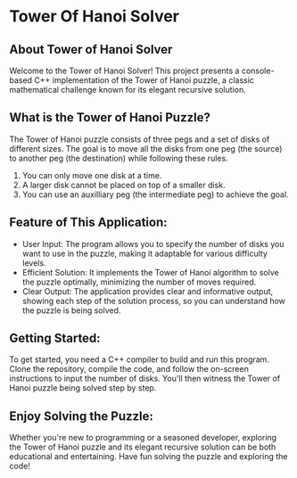 # Tower Of Hanoi Solver

## About Tower of Hanoi Solver  
Welcome to the Tower of Hanoi Solver! This project presents a console-based C++ implementation of the Tower of Hanoi puzzle, a classic mathematical challenge known for its elegant recursive solution. 

## What is the Tower of Hanoi Puzzle? 
The Tower of Hanoi puzzle consists of three pegs and a set of disks of different sizes. The goal is to move all the disks from one peg (the source) to another peg (the destination) while following these rules. 

1. You can only move one disk at a time.
2. A larger disk cannot be placed on top of a smaller disk.
3. You can use an auxilliary peg (the intermediate peg) to achieve the goal.

## Feature of This Application:
* User Input: The program allows you to specify the number of disks you want to use in the puzzle, making it adaptable for various difficulty levels.
* Efficient Solution: It implements the Tower of Hanoi algorithm to solve the puzzle optimally, minimizing the number of moves required.
* Clear Output: The application provides clear and informative output, showing each step of the solution process, so you can understand how the puzzle is being solved.

## Getting Started:  
To get started, you need a C++ compiler to build and run this program. Clone the repository, compile the code, and follow the on-screen instructions to input the number of disks. You'll then witness the Tower of Hanoi puzzle being solved step by step.

## Enjoy Solving the Puzzle:  
Whether you're new to programming or a seasoned developer, exploring the Tower of Hanoi puzzle and its elegant recursive solution can be both educational and entertaining. Have fun solving the puzzle and exploring the code!
